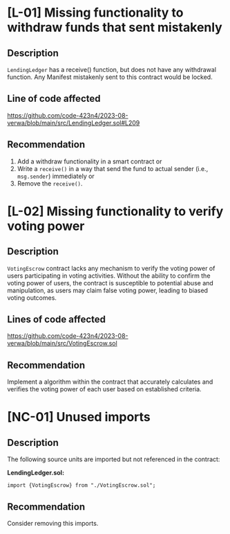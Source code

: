 # [L-01] Missing functionality to withdraw funds that sent mistakenly
## Description
`LendingLedger` has a receive() function, but does not have any withdrawal function. Any Manifest mistakenly sent to this contract would be locked.

## Line of code affected
https://github.com/code-423n4/2023-08-verwa/blob/main/src/LendingLedger.sol#L209

## Recommendation
1. Add a withdraw functionality in a smart contract or
2. Write a `receive()` in a way that send the fund to actual sender (i.e., `msg.sender`) immediately or
3. Remove the `receive()`.

# [L-02] Missing functionality to verify voting power
## Description
`VotingEscrow` contract lacks any mechanism to verify the voting power of users participating in voting activities. Without the ability to confirm the voting power of users, the contract is susceptible to potential abuse and manipulation, as users may claim false voting power, leading to biased voting outcomes.

## Lines of code affected
https://github.com/code-423n4/2023-08-verwa/blob/main/src/VotingEscrow.sol

## Recommendation
Implement a algorithm within the contract that accurately calculates and verifies the voting power of each user based on established criteria.

# [NC-01] Unused imports

## Description
The following source units are imported but not referenced in the contract:

**LendingLedger.sol:**
```solidity
import {VotingEscrow} from "./VotingEscrow.sol";
```

## Recommendation
Consider removing this imports.